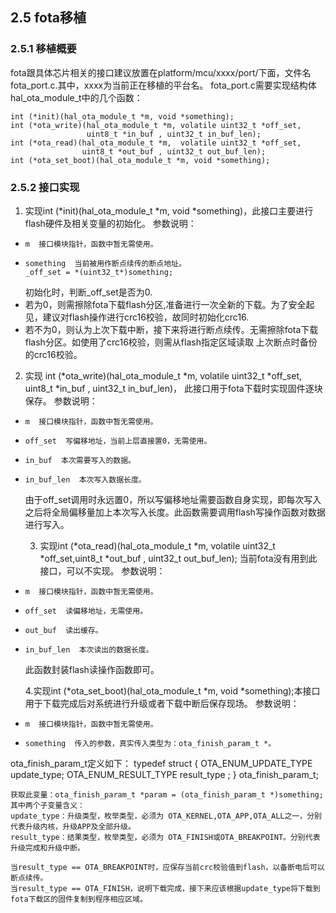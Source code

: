 ## 2.5 fota移植
### 2.5.1 移植概要
  fota跟具体芯片相关的接口建议放置在platform/mcu/xxxx/port/下面，文件名fota_port.c.其中，xxxx为当前正在移植的平台名。
  fota_port.c需要实现结构体hal_ota_module_t中的几个函数：

    int (*init)(hal_ota_module_t *m, void *something);
    int (*ota_write)(hal_ota_module_t *m, volatile uint32_t *off_set,
                     uint8_t *in_buf , uint32_t in_buf_len);
    int (*ota_read)(hal_ota_module_t *m,  volatile uint32_t *off_set,
                    uint8_t *out_buf , uint32_t out_buf_len);
    int (*ota_set_boot)(hal_ota_module_t *m, void *something);

 ### 2.5.2 接口实现
  1. 实现int (*init)(hal_ota_module_t *m, void *something)，此接口主要进行flash硬件及相关变量的初始化。
  参数说明：
*     m  接口模块指针，函数中暂无需使用。
*     something  当前被用作断点续传的断点地址。
      _off_set = *(uint32_t*)something;

    初始化时，判断_off_set是否为0.
*    若为0，则需擦除fota下载flash分区,准备进行一次全新的下载。为了安全起见，建议对flash操作进行crc16校验，故同时初始化crc16.   
*    若不为0，则认为上次下载中断，接下来将进行断点续传。无需擦除fota下载flash分区。如使用了crc16校验，则需从flash指定区域读取
    上次断点时备份的crc16校验。 

  2. 实现 int (*ota_write)(hal_ota_module_t *m, volatile uint32_t *off_set, uint8_t *in_buf , uint32_t in_buf_len)，
  此接口用于fota下载时实现固件逐块保存。
  参数说明：
*     m  接口模块指针，函数中暂无需使用。
*     off_set  写偏移地址，当前上层直接置0，无需使用。
*     in_buf  本次需要写入的数据。
*     in_buf_len  本次写入数据长度。

  由于off_set调用时永远置0，所以写偏移地址需要函数自身实现，即每次写入之后将全局偏移量加上本次写入长度。此函数需要调用flash写操作函数对数据进行写入。

  3. 实现int (*ota_read)(hal_ota_module_t *m,  volatile uint32_t *off_set,uint8_t *out_buf , uint32_t out_buf_len);
  当前fota没有用到此接口，可以不实现。
  参数说明：
*     m  接口模块指针，函数中暂无需使用。
*     off_set  读偏移地址，无需使用。
*     out_buf  读出缓存。
*     in_buf_len  本次读出的数据长度。
 
  此函数封装flash读操作函数即可。

  4.实现int (*ota_set_boot)(hal_ota_module_t *m, void *something);本接口用于下载完成后对系统进行升级或者下载中断后保存现场。
  参数说明：
*     m  接口模块指针，函数中暂无需使用。
*     something  传入的参数，真实传入类型为：ota_finish_param_t *。
ota_finish_param_t定义如下：
    typedef struct  {
        OTA_ENUM_UPDATE_TYPE update_type;
        OTA_ENUM_RESULT_TYPE result_type ;
    } ota_finish_param_t;

    获取此变量：ota_finish_param_t *param = (ota_finish_param_t *)something;其中两个子变量含义：
    update_type：升级类型，枚举类型，必须为 OTA_KERNEL,OTA_APP,OTA_ALL之一，分别代表升级内核，升级APP及全部升级。
    result_type：结果类型，枚举类型，必须为 OTA_FINISH或OTA_BREAKPOINT。分别代表升级完成和升级中断。

    当result_type == OTA_BREAKPOINT时，应保存当前crc校验值到flash，以备断电后可以断点续传。
    当result_type == OTA_FINISH，说明下载完成，接下来应该根据update_type将下载到fota下载区的固件复制到程序相应区域。